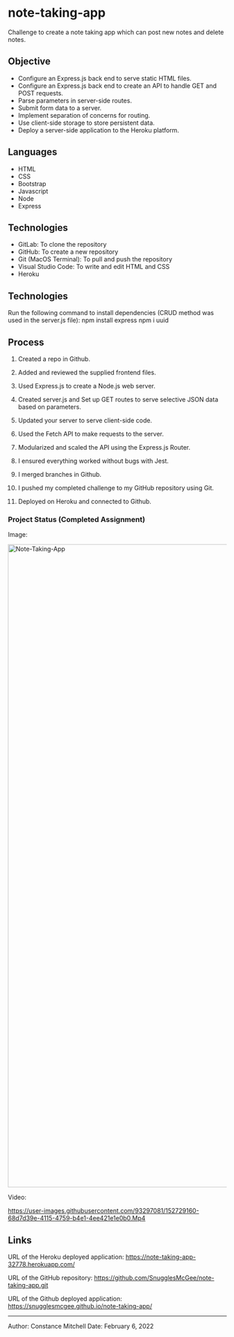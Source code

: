# note-taking-app

Challenge to create a note taking app which can post new notes and delete notes.

## Objective

- Configure an Express.js back end to serve static HTML files.
- Configure an Express.js back end to create an API to handle GET and POST requests.
- Parse parameters in server-side routes.
- Submit form data to a server.
- Implement separation of concerns for routing.
- Use client-side storage to store persistent data.
- Deploy a server-side application to the Heroku platform.

## Languages

- HTML
- CSS
- Bootstrap
- Javascript
- Node
- Express

## Technologies

- GitLab: To clone the repository
- GitHub: To create a new repository
- Git (MacOS Terminal): To pull and push the repository
- Visual Studio Code: To write and edit HTML and CSS
- Heroku

## Technologies

Run the following command to install dependencies (CRUD method was used in the server.js file):
npm install express npm i uuid

## Process

1. Created a repo in Github.

2. Added and reviewed the supplied frontend files.

3. Used Express.js to create a Node.js web server.

4. Created server.js and Set up GET routes to serve selective JSON data based on parameters.

5. Updated your server to serve client-side code.

6. Used the Fetch API to make requests to the server.

7. Modularized and scaled the API using the Express.js Router.

8. I ensured everything worked without bugs with Jest.

9. I merged branches in Github.

10. I pushed my completed challenge to my GitHub repository using Git.

11. Deployed on Heroku and connected to Github.

### Project Status (Completed Assignment)

Image:

<img width="1476" alt="Note-Taking-App" src="https://user-images.githubusercontent.com/93297081/152729259-3f1294e1-af75-4eba-a753-c4b8b5b89f7e.png">

Video:

https://user-images.githubusercontent.com/93297081/152729160-68d7d39e-4115-4759-b4e1-4ee421e1e0b0.Mp4

## Links

URL of the Heroku deployed application:
<https://note-taking-app-32778.herokuapp.com/>

URL of the GitHub repository:
<https://github.com/SnugglesMcGee/note-taking-app.git>

URL of the Github deployed application:
<https://snugglesmcgee.github.io/note-taking-app/>

---

Author: Constance Mitchell
Date: February 6, 2022
